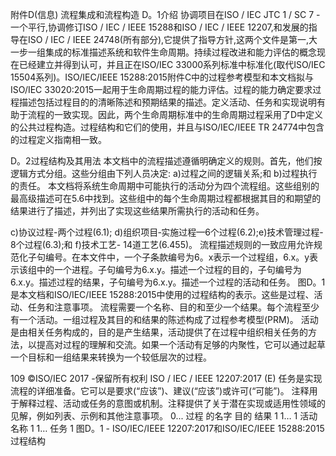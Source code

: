 附件D(信息)
流程集成和流程构造
D。1介绍
协调项目在ISO / IEC JTC 1 / SC 7 -一个平行,协调修订ISO / IEC / IEEE 15288和ISO / IEC / IEEE 12207,和发展的指导在ISO / IEC / IEEE 24748(所有部分),它提供了指导方针,这两个文件是第一,大一步一组集成的标准描述系统和软件生命周期。持续过程改进和能力评估的概念现在已经建立并得到认可，并且正在ISO/IEC 33000系列标准中标准化(取代ISO/IEC 15504系列)。ISO/IEC/IEEE 15288:2015附件C中的过程参考模型和本文档拟与ISO/IEC 33020:2015一起用于生命周期过程的能力评估。过程的能力确定要求过程描述包括过程目的的清晰陈述和预期结果的描述。定义活动、任务和实现说明有助于流程的一致实现。因此，两个生命周期标准中的生命周期过程采用了D中定义的公共过程构造。过程结构和它们的使用，并且与ISO/IEC/IEEE TR 24774中包含的过程定义指南相一致。

D。2过程结构及其用法
本文档中的流程描述遵循明确定义的规则。首先，他们按逻辑方式分组。这些分组由下列人员决定:
a)过程之间的逻辑关系;和
b)过程执行的责任。
本文档将系统生命周期中可能执行的活动分为四个流程组。这些组别的最高级描述可在5.6中找到。这些组中的每个生命周期过程都根据其目的和期望的结果进行了描述，并列出了实现这些结果所需执行的活动和任务。

c)协议过程-两个过程(6.1);
d)组织项目‐实施过程—6个过程(6.2);e)技术管理过程- 8个过程(6.3);和
f)技术工艺- 14道工艺(6.455)。
流程描述规则的一致应用允许规范化子句编号。在本文件中，一个子条款编号为6。x表示一个过程组，6.x。y表示该组中的一个进程。子句编号为6.x.y。描述一个过程的目的，子句编号为6.x.y。描述过程的结果，子句编号为6.x.y。描述一个过程的活动和任务。
图D。1是本文档和ISO/IEC/IEEE 15288:2015中使用的过程结构的表示。这些是过程、活动、任务和注意事项。
流程需要一个名称、目的和至少一个结果。每个流程至少有一个活动。一组过程及其目的和结果的陈述构成了过程参考模型(PRM)。
活动是由相关任务构成的，目的是产生结果，活动提供了在过程中组织相关任务的方法，以提高对过程的理解和交流。如果一个活动有足够的内聚性，它可以通过起草一个目标和一组结果来转换为一个较低层次的过程。

109
©ISO/IEC 2017 -保留所有权利
ISO / IEC / IEEE 12207:2017 (E)
任务是实现流程的详细准备。它可以是要求(“应该”)、建议(“应该”)或许可(“可能”)。
注释用于解释过程、活动或任务的意图或机制。注释提供了关于潜在实现或适用性领域的见解，例如列表、示例和其他注意事项。
0...
过程
的名字
目的
结果
1 1…
1
活动名称
1 1…
任务
1
图D。1 - ISO/IEC/IEEE 12207:2017和ISO/IEC/IEEE 15288:2015过程结构